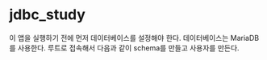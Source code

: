 # jdbc_study

이 앱을 실행하기 전에 먼저 데이터베이스를 설정해야 한다.
데이터베이스는 MariaDB를 사용한다.
루트로 접속해서 다음과 같이 schema를 만들고 사용자를 만든다.

